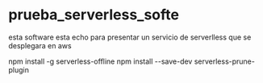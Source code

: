 # prueba_serverless_softe
esta software esta echo para presentar un servicio de serverlless que se desplegara en aws



npm install -g serverless-offline
npm install --save-dev serverless-prune-plugin

